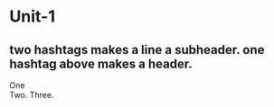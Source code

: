 # Unit-1
## two hashtags makes a line a subheader. one hashtag above makes a header.
One  
Two. 
Three. 
